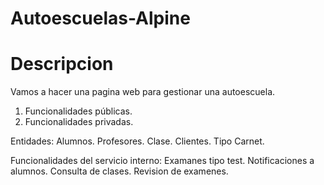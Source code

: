 # Autoescuelas-Alpine
# Descripcion
Vamos a hacer una pagina web para gestionar una autoescuela.

1. Funcionalidades públicas.
2. Funcionalidades privadas.

Entidades:
Alumnos.
Profesores.
Clase.
Clientes.
Tipo Carnet.

Funcionalidades del servicio interno:
Examanes tipo test.
Notificaciones a alumnos.
Consulta de clases.
Revision de examenes.
